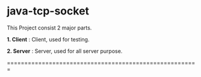 # java-tcp-socket

This Project consist 2 major parts.    <br/>

**1. Client** : Client, used for testing.     <br/>

**2. Server** : Server, used for all server purpose.      <br/>

=======================================================
